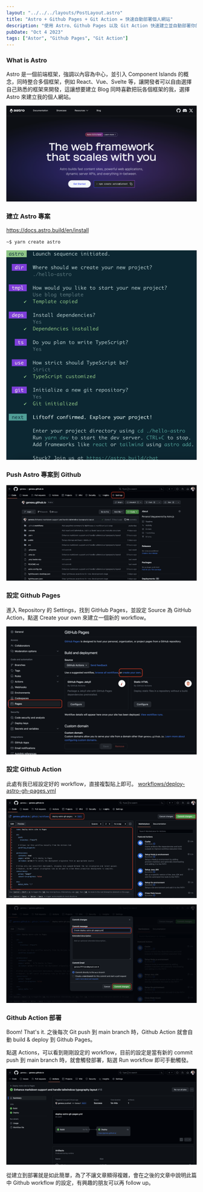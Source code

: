 ```yaml
---
layout: "../../../layouts/PostLayout.astro"
title: "Astro + Github Pages + Git Action = 快速自動部署個人網站"
description: "使用 Astro、Github Pages 以及 Git Action 快速建立並自動部署你的個人網站"
pubDate: "Oct 4 2023"
tags: ["Astor", "Github Pages", "Git Action"]
---
```


### What is Astro

Astro 是一個前端框架，強調以內容為中心，並引入 Component Islands 的概念，同時整合多個框架，例如 React、Vue、Svelte 等，讓開發者可以自由選擇自己熟悉的框架來開發，這讓想要建立 Blog 同時喜歡把玩各個框架的我，選擇 Astro 來建立我的個人網站。

![](../../../assets/images/astro-cover.png)

### 建立 Astro 專案

<https://docs.astro.build/en/install>

```bash
~$ yarn create astro
```
![](../../../assets/images/create-astro-project.png)

### Push Astro 專案到 Github

![](../../../assets/images/astro-github-repo.png)

### 設定 Github Pages

進入 Repository 的 Settings，找到 GitHub Pages，並設定 Source 為 GitHub Action，點選 Create your own 來建立一個新的 workflow。

![](../../../assets/images/astro-github-pages-workflow-1.png)

### 設定 Github Action

此處有我已經設定好的 workflow，直接複製貼上即可。
[workflows/deploy-astro-gh-pages.yml](https://github.com/genexu/genexu.github.io/blob/main/.github/workflows/deploy-astro-gh-pages.yml)

![](../../../assets/images/astro-github-pages-workflow-2.png)

![](../../../assets/images/astro-github-pages-workflow-3.png)

### Github Action 部署

Boom! That's it. 之後每次 Git push 到 main branch 時，Github Action 就會自動 build & deploy 到 Github Pages。

點選 Actions，可以看到剛剛設定的 workflow，目前的設定是當有新的 commit push 到 main branch 時，就會觸發部署，點選 Run workflow 即可手動觸發。

![](../../../assets/images/astro-github-pages-workflow-deploy-action.png)

從建立到部署就是如此簡單，為了不讓文章顯得複雜，會在之後的文章中說明此篇中 Github workflow 的設定，有興趣的朋友可以再 follow up。